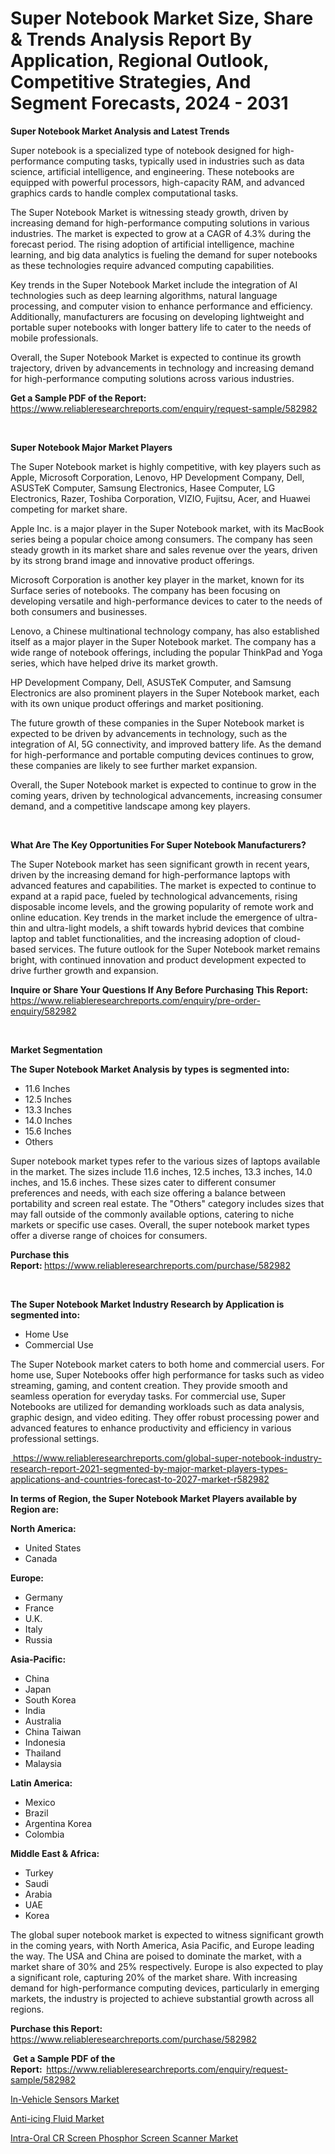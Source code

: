 <p><h1>Super Notebook Market Size, Share & Trends Analysis Report By Application, Regional Outlook, Competitive Strategies, And Segment Forecasts, 2024 - 2031</h1></p><p><strong>Super Notebook Market Analysis and Latest Trends</strong></p>
<p><p>Super notebook is a specialized type of notebook designed for high-performance computing tasks, typically used in industries such as data science, artificial intelligence, and engineering. These notebooks are equipped with powerful processors, high-capacity RAM, and advanced graphics cards to handle complex computational tasks.</p><p>The Super Notebook Market is witnessing steady growth, driven by increasing demand for high-performance computing solutions in various industries. The market is expected to grow at a CAGR of 4.3% during the forecast period. The rising adoption of artificial intelligence, machine learning, and big data analytics is fueling the demand for super notebooks as these technologies require advanced computing capabilities.</p><p>Key trends in the Super Notebook Market include the integration of AI technologies such as deep learning algorithms, natural language processing, and computer vision to enhance performance and efficiency. Additionally, manufacturers are focusing on developing lightweight and portable super notebooks with longer battery life to cater to the needs of mobile professionals.</p><p>Overall, the Super Notebook Market is expected to continue its growth trajectory, driven by advancements in technology and increasing demand for high-performance computing solutions across various industries.</p></p>
<p><strong>Get a Sample PDF of the Report:&nbsp;</strong> <a href="https://www.reliableresearchreports.com/enquiry/request-sample/582982">https://www.reliableresearchreports.com/enquiry/request-sample/582982</a></p>
<p>&nbsp;</p>
<p><strong>Super Notebook Major Market Players</strong></p>
<p><p>The Super Notebook market is highly competitive, with key players such as Apple, Microsoft Corporation, Lenovo, HP Development Company, Dell, ASUSTeK Computer, Samsung Electronics, Hasee Computer, LG Electronics, Razer, Toshiba Corporation, VIZIO, Fujitsu, Acer, and Huawei competing for market share.</p><p>Apple Inc. is a major player in the Super Notebook market, with its MacBook series being a popular choice among consumers. The company has seen steady growth in its market share and sales revenue over the years, driven by its strong brand image and innovative product offerings.</p><p>Microsoft Corporation is another key player in the market, known for its Surface series of notebooks. The company has been focusing on developing versatile and high-performance devices to cater to the needs of both consumers and businesses.</p><p>Lenovo, a Chinese multinational technology company, has also established itself as a major player in the Super Notebook market. The company has a wide range of notebook offerings, including the popular ThinkPad and Yoga series, which have helped drive its market growth.</p><p>HP Development Company, Dell, ASUSTeK Computer, and Samsung Electronics are also prominent players in the Super Notebook market, each with its own unique product offerings and market positioning.</p><p>The future growth of these companies in the Super Notebook market is expected to be driven by advancements in technology, such as the integration of AI, 5G connectivity, and improved battery life. As the demand for high-performance and portable computing devices continues to grow, these companies are likely to see further market expansion.</p><p>Overall, the Super Notebook market is expected to continue to grow in the coming years, driven by technological advancements, increasing consumer demand, and a competitive landscape among key players.</p></p>
<p>&nbsp;</p>
<p><strong>What Are The Key Opportunities For Super Notebook Manufacturers?</strong></p>
<p><p>The Super Notebook market has seen significant growth in recent years, driven by the increasing demand for high-performance laptops with advanced features and capabilities. The market is expected to continue to expand at a rapid pace, fueled by technological advancements, rising disposable income levels, and the growing popularity of remote work and online education. Key trends in the market include the emergence of ultra-thin and ultra-light models, a shift towards hybrid devices that combine laptop and tablet functionalities, and the increasing adoption of cloud-based services. The future outlook for the Super Notebook market remains bright, with continued innovation and product development expected to drive further growth and expansion.</p></p>
<p><strong>Inquire or Share Your Questions If Any Before Purchasing This Report:</strong> <a href="https://www.reliableresearchreports.com/enquiry/pre-order-enquiry/582982">https://www.reliableresearchreports.com/enquiry/pre-order-enquiry/582982</a></p>
<p>&nbsp;</p>
<p><strong>Market Segmentation</strong></p>
<p><strong>The Super Notebook Market Analysis by types is segmented into:</strong></p>
<p><ul><li>11.6 Inches</li><li>12.5 Inches</li><li>13.3 Inches</li><li>14.0 Inches</li><li>15.6 Inches</li><li>Others</li></ul></p>
<p><p>Super notebook market types refer to the various sizes of laptops available in the market. The sizes include 11.6 inches, 12.5 inches, 13.3 inches, 14.0 inches, and 15.6 inches. These sizes cater to different consumer preferences and needs, with each size offering a balance between portability and screen real estate. The "Others" category includes sizes that may fall outside of the commonly available options, catering to niche markets or specific use cases. Overall, the super notebook market types offer a diverse range of choices for consumers.</p></p>
<p><strong>Purchase this Report:&nbsp;</strong><a href="https://www.reliableresearchreports.com/purchase/582982">https://www.reliableresearchreports.com/purchase/582982</a></p>
<p>&nbsp;</p>
<p><strong>The Super Notebook Market Industry Research by Application is segmented into:</strong></p>
<p><ul><li>Home Use</li><li>Commercial Use</li></ul></p>
<p><p>The Super Notebook market caters to both home and commercial users. For home use, Super Notebooks offer high performance for tasks such as video streaming, gaming, and content creation. They provide smooth and seamless operation for everyday tasks. For commercial use, Super Notebooks are utilized for demanding workloads such as data analysis, graphic design, and video editing. They offer robust processing power and advanced features to enhance productivity and efficiency in various professional settings.</p></p>
<p><a href="https://www.reliableresearchreports.com/global-super-notebook-industry-research-report-2021-segmented-by-major-market-players-types-applications-and-countries-forecast-to-2027-market-r582982">&nbsp;https://www.reliableresearchreports.com/global-super-notebook-industry-research-report-2021-segmented-by-major-market-players-types-applications-and-countries-forecast-to-2027-market-r582982</a></p>
<p><strong>In terms of Region, the Super Notebook Market Players available by Region are:</strong></p>
<p>
    <p> <strong> North America: </strong>
        <ul>
            <li>United States</li>
            <li>Canada</li>
        </ul>
        </p> 
    <p> <strong> Europe: </strong>
        <ul>
            <li>Germany</li>
            <li>France</li>
            <li>U.K.</li>
            <li>Italy</li>
            <li>Russia</li>
        </ul>
        </p> 
    <p> <strong> Asia-Pacific: </strong>
        <ul>
            <li>China</li>
            <li>Japan</li>
            <li>South Korea</li>
            <li>India</li>
            <li>Australia</li>
            <li>China Taiwan</li>
            <li>Indonesia</li>
            <li>Thailand</li>
            <li>Malaysia</li>
        </ul>
        </p> 
    <p> <strong> Latin America: </strong>
        <ul>
            <li>Mexico</li>
            <li>Brazil</li>
            <li>Argentina Korea</li>
            <li>Colombia</li>
        </ul>
        </p> 
    <p> <strong> Middle East & Africa: </strong>
        <ul>
            <li>Turkey</li>
            <li>Saudi</li>
            <li>Arabia</li>
            <li>UAE</li>
            <li>Korea</li>
        </ul>
    </p>
    </p>
<p><p>The global super notebook market is expected to witness significant growth in the coming years, with North America, Asia Pacific, and Europe leading the way. The USA and China are poised to dominate the market, with a market share of 30% and 25% respectively. Europe is also expected to play a significant role, capturing 20% of the market share. With increasing demand for high-performance computing devices, particularly in emerging markets, the industry is projected to achieve substantial growth across all regions.</p></p>
<p><strong>Purchase this Report: </strong><a href="https://www.reliableresearchreports.com/purchase/582982">https://www.reliableresearchreports.com/purchase/582982</a></p>
<p>&nbsp;<strong>Get a Sample PDF of the Report:&nbsp;&nbsp;</strong><a href="https://www.reliableresearchreports.com/enquiry/request-sample/582982">https://www.reliableresearchreports.com/enquiry/request-sample/582982</a></p>
<p><strong></strong></p>
<p><p><a href="https://github.com/BryanLittlebXfbG/Market-Research-Report-List-1/blob/main/in-vehicle-sensors-market.md">In-Vehicle Sensors Market</a></p><p><a href="https://github.com/eeenafisainka/Market-Research-Report-List-1/blob/main/anti-icing-fluid-market.md">Anti-icing Fluid Market</a></p><p><a href="https://github.com/fxdvmliw90/Market-Research-Report-List-1/blob/main/intra-oral-cr-screen-phosphor-screen-scanner-market.md">Intra-Oral CR Screen Phosphor Screen Scanner Market</a></p></p>